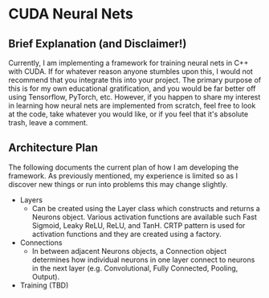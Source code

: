 # CUDA Neural Nets
## Brief Explanation (and Disclaimer!)
Currently, I am implementing a framework for training neural nets in
C++ with CUDA. If for whatever reason anyone stumbles upon this, I would not
recommend that you integrate this into your project. The primary purpose of this
is for my own educational gratification, and you would be far better off using
Tensorflow, PyTorch, etc. However, if you happen to share my interest in
learning how neural nets are implemented from scratch, feel free to look at the
code, take whatever you would like, or if you feel that it's absolute trash,
leave a comment.

## Architecture Plan
The following documents the current plan of how I am developing the framework.
As previously mentioned, my experience is limited so as I discover new things or
run into problems this may change slightly.

- Layers
  - Can be created using the Layer class which constructs and returns a Neurons
    object. Various activation functions are available such Fast Sigmoid,
    Leaky ReLU, ReLU, and TanH. CRTP pattern is used for activation functions
    and they are created using a factory.
- Connections
  - In between adjacent Neurons objects, a Connection object determines how
    individual neurons in one layer connect to neurons in the next layer (e.g.
    Convolutional, Fully Connected, Pooling, Output).
- Training (TBD)
